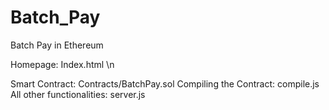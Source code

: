 # Batch_Pay
Batch Pay in Ethereum 


Homepage: Index.html   \n

Smart Contract: Contracts/BatchPay.sol
Compiling the Contract: compile.js
All other functionalities: server.js
